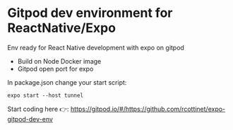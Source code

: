 # Gitpod dev environment for ReactNative/Expo

Env ready for React Native development with expo on gitpod


- Build on Node Docker image
- Gitpod open port for expo

In package.json change your start script:

  `expo start --host tunnel`


Start coding here 👉: https://gitpod.io/#/https://github.com/rcottinet/expo-gitpod-dev-env
